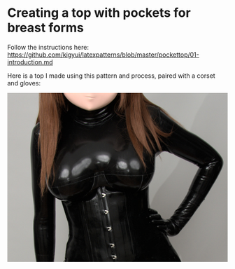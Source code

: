 # Creating a top with pockets for breast forms

Follow the instructions here: https://github.com/kigyui/latexpatterns/blob/master/pockettop/01-introduction.md

Here is a top I made using this pattern and process, paired with a corset and gloves:

![img](imgs/DSC_0880.jpg?raw=true)
